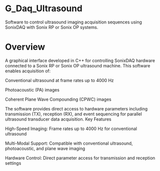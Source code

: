 # G_Daq_Ultrasound
Software to control ultrasound imaging acquisition sequences using SonixDAQ with Sonix RP or Sonix OP systems.

# Overview

A graphical interface developed in C++ for controlling SonixDAQ hardware connected to a Sonix RP or Sonix OP ultrasound machine. This software enables acquisition of:

  Conventional ultrasound at frame rates up to 4000 Hz

  Photoacoustic (PA) images

  Coherent Plane Wave Compounding (CPWC) images

The software provides direct access to hardware parameters including transmission (TX), reception (RX), and event sequencing for parallel ultrasound transducer data acquisition.
Key Features

High-Speed Imaging: Frame rates up to 4000 Hz for conventional ultrasound

Multi-Modal Support: Compatible with conventional ultrasound, photoacoustic, and plane wave imaging

Hardware Control: Direct parameter access for transmission and reception settings

    
